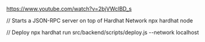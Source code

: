 https://www.youtube.com/watch?v=2bjVWclBD_s

// Starts a JSON-RPC server on top of Hardhat Network
npx hardhat node

// Deploy
npx hardhat run src/backend/scripts/deploy.js --network localhost

